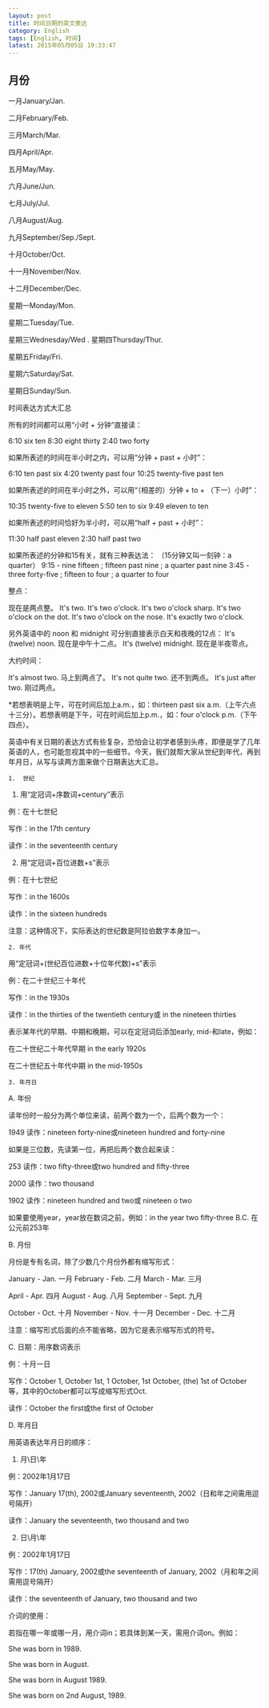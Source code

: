 ```yaml
---
layout: post
title: 时间日期的英文表达
category: English
tags: [English, 时间]
latest: 2015年05月05日 19:33:47
---
```


月份
-

一月January/Jan.              

二月February/Feb.                

三月March/Mar.

四月April/Apr.                  

五月May/May.                      

六月June/Jun.

七月July/Jul.                      

八月August/Aug.                 

九月September/Sep./Sept.

十月October/Oct.             

十一月November/Nov.         

十二月December/Dec.

星期一Monday/Mon.       

星期二Tuesday/Tue.    

星期三Wednesday/Wed
.
星期四Thursday/Thur.       

星期五Friday/Fri.          

星期六Saturday/Sat.        

星期日Sunday/Sun.

时间表达方式大汇总

所有的时间都可以用“小时 + 分钟”直接读：

6:10 six ten
8:30 eight thirty
2:40 two forty

如果所表述的时间在半小时之内，可以用“分钟 + past + 小时”：

6:10 ten past six
4:20 twenty past four
10:25 twenty-five past ten

如果所表述的时间在半小时之外，可以用“（相差的）分钟 + to + （下一）小时”：

10:35 twenty-five to eleven
5:50 ten to six
9:49 eleven to ten

如果所表述的时间恰好为半小时，可以用“half + past + 小时”：

11:30 half past eleven
2:30 half past two

如果所表述的分钟和15有关，就有三种表达法：
（15分钟又叫一刻钟：a quarter）
9:15 - nine fifteen ; fifteen past nine ; a quarter past nine
3:45 - three forty-five ; fifteen to four ; a quarter to four

整点：

现在是两点整。
It's two.
It's two o'clock.
It's two o'clock sharp.
It's two o'clock on the dot.
It's two o'clock on the nose.
It's exactly two o'clock.

另外英语中的 noon 和 midnight 可分别直接表示白天和夜晚的12点：
It's (twelve) noon. 现在是中午十二点。
It's (twelve) midnight. 现在是半夜零点。

大约时间：

It's almost two. 马上到两点了。
It's not quite two. 还不到两点。
It's just after two. 刚过两点。

*若想表明是上午，可在时间后加上a.m.，如：thirteen past six a.m.（上午六点十三分）。若想表明是下午，可在时间后加上p.m.，如：four o'clock p.m.（下午四点）。

英语中有关日期的表达方式有些复杂，恐怕会让初学者感到头疼，即便是学了几年英语的人，也可能忽视其中的一些细节。今天，我们就帮大家从世纪到年代，再到年月日，从写与读两方面来做个日期表达大汇总。

	1.  世纪

1) 用“定冠词+序数词+century”表示

例：在十七世纪

写作：in the 17th century

读作：in the seventeenth century

2) 用“定冠词+百位进数+s”表示

例：在十七世纪

写作：in the 1600s

读作：in the sixteen hundreds

注意：这种情况下，实际表达的世纪数是阿拉伯数字本身加一。

	2. 年代

用“定冠词+(世纪百位进数+十位年代数)+s”表示

例：在二十世纪三十年代

写作：in the 1930s

读作：in the thirties of the twentieth century或 in the nineteen thirties

表示某年代的早期、中期和晚期，可以在定冠词后添加early, mid-和late，例如：

在二十世纪二十年代早期 in the early 1920s

在二十世纪五十年代中期 in the mid-1950s

	3. 年月日

A. 年份

读年份时一般分为两个单位来读，前两个数为一个，后两个数为一个：

1949 读作：nineteen forty-nine或nineteen hundred and forty-nine

如果是三位数，先读第一位，再把后两个数合起来读：

253 读作：two fifty-three或two hundred and fifty-three

2000 读作：two thousand

1902 读作：nineteen hundred and two或 nineteen o two

如果要使用year，year放在数词之前，例如：in the year two fifty-three B.C. 在公元前253年

B. 月份

月份是专有名词，除了少数几个月份外都有缩写形式：

January - Jan. 一月 February - Feb. 二月 March - Mar. 三月

April - Apr. 四月 August - Aug. 八月 September - Sept. 九月

October - Oct. 十月 November - Nov. 十一月 December - Dec. 十二月

注意：缩写形式后面的点不能省略，因为它是表示缩写形式的符号。

C. 日期：用序数词表示

例：十月一日

写作：October 1, October 1st, 1 October, 1st October, (the) 1st of October等，其中的October都可以写成缩写形式Oct.

读作：October the first或the first of October

D. 年月日

用英语表达年月日的顺序：

1) 月\日\年

例：2002年1月17日

写作：January 17(th), 2002或January seventeenth, 2002（日和年之间需用逗号隔开）

读作：January the seventeenth, two thousand and two

2) 日\月\年

例：2002年1月17日

写作：17(th) January, 2002或the seventeenth of January, 2002（月和年之间需用逗号隔开）

读作：the seventeenth of January, two thousand and two

介词的使用：

若指在哪一年或哪一月，用介词in；若具体到某一天，需用介词on。例如：

She was born in 1989.

She was born in August.

She was born in August 1989.

She was born on 2nd August, 1989.
